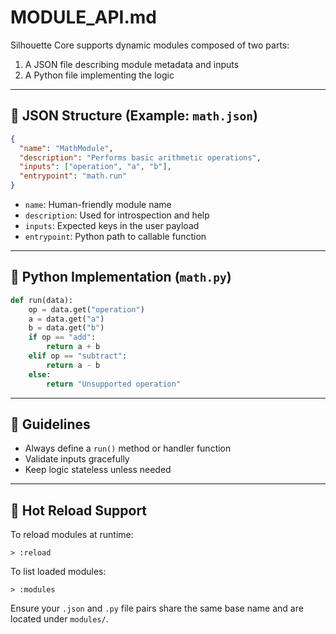 # MODULE_API.md

Silhouette Core supports dynamic modules composed of two parts:

1. A JSON file describing module metadata and inputs
2. A Python file implementing the logic

---

## 🔧 JSON Structure (Example: `math.json`)

```json
{
  "name": "MathModule",
  "description": "Performs basic arithmetic operations",
  "inputs": ["operation", "a", "b"],
  "entrypoint": "math.run"
}
```

- `name`: Human-friendly module name
- `description`: Used for introspection and help
- `inputs`: Expected keys in the user payload
- `entrypoint`: Python path to callable function

---

## 🧪 Python Implementation (`math.py`)

```python
def run(data):
    op = data.get("operation")
    a = data.get("a")
    b = data.get("b")
    if op == "add":
        return a + b
    elif op == "subtract":
        return a - b
    else:
        return "Unsupported operation"
```

---

## 🧬 Guidelines

- Always define a `run()` method or handler function
- Validate inputs gracefully
- Keep logic stateless unless needed

---

## 🔄 Hot Reload Support

To reload modules at runtime:

```text
> :reload
```

To list loaded modules:

```text
> :modules
```

Ensure your `.json` and `.py` file pairs share the same base name and are located under `modules/`.
